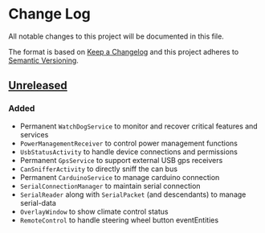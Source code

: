 # Change Log
All notable changes to this project will be documented in this file.

The format is based on [Keep a Changelog](http://keepachangelog.com/)
and this project adheres to [Semantic Versioning](http://semver.org/).

## [Unreleased]
### Added
- Permanent `WatchDogService` to monitor and recover critical features and services
- `PowerManagementReceiver` to control power management functions
- `UsbStatusActivity` to handle device connections and permissions
- Permanent `GpsService` to support external USB gps receivers
- `CanSnifferActivity` to directly sniff the can bus
- Permanent `CarduinoService` to manage carduino connection
- `SerialConnectionManager` to maintain serial connection
- `SerialReader` along with `SerialPacket` (and descendants) to manage serial-data
- `OverlayWindow` to show climate control status
- `RemoteControl` to handle steering wheel button eventEntities

[Unreleased]: https://github.com/rampage128/cardroid
